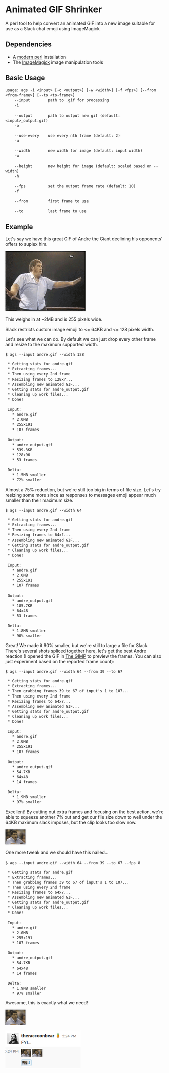 # Animated GIF Shrinker
A perl tool to help convert an animated GIF into a new image suitable for use as a Slack chat emoji using ImageMagick

## Dependencies
 * A [modern perl](https://perlbrew.pl/) installation
 * The [ImageMagick](https://www.imagemagick.org/script/index.php) image manipulation tools

## Basic Usage
```
usage: ags -i <input> [-o <output>] [-w <width>] [-f <fps>] [--from <from-frame>] [--to <to-frame>]
    --input        path to .gif for processing
    -i             

    --output       path to output new gif (default: <input>_output.gif)
    -o             

    --use-every    use every nth frame (default: 2)
    -u             

    --width        new width for image (default: input width)
    -w             

    --height       new height for image (default: scaled based on --width)
    -h             

    --fps          set the output frame rate (default: 10)
    -f             

    --from         first frame to use

    --to           last frame to use
```

## Example

Let's say we have this great GIF of Andre the Giant declining his opponents' offers to suplex him.

![Andre Says No](example/andre.gif?raw=true "andre.gif : Andre Says 'No'")

This weighs in at ~2MB and is 255 pixels wide.

Slack restricts custom image emoji to <= 64KB and <= 128 pixels width.

Let's see what we can do.  By default we can just drop every other frame and resize to the maximum supported width.

`$ ags --input andre.gif --width 128`

```
 * Getting stats for andre.gif
 * Extracting frames...
 * Then using every 2nd frame
 * Resizing frames to 128x?...
 * Assembling new animated GIF...
 * Getting stats for andre_output.gif
 * Cleaning up work files...
 * Done!

 Input:
   * andre.gif
   * 2.0MB
   * 255x191
   * 107 frames

 Output:
   * andre_output.gif
   * 539.3KB
   * 128x96
   * 53 frames

 Delta:
   * 1.5MB smaller
   * 72% smaller

```

Almost a 75% reduction, but we're still too big in terms of file size.  Let's try resizing some more since as responses to messages emoji appear much smaller than their maximum size.

`$ ags --input andre.gif --width 64`

```
 * Getting stats for andre.gif
 * Extracting frames...
 * Then using every 2nd frame
 * Resizing frames to 64x?...
 * Assembling new animated GIF...
 * Getting stats for andre_output.gif
 * Cleaning up work files...
 * Done!

 Input:
   * andre.gif
   * 2.0MB
   * 255x191
   * 107 frames

 Output:
   * andre_output.gif
   * 185.7KB
   * 64x48
   * 53 frames

 Delta:
   * 1.8MB smaller
   * 90% smaller
```
 
Great!  We made it 90% smaller, but we're still to large a file for Slack.  There's several shots spliced together here, let's get the best Andre reaction (I opened the GIF in [The GIMP](https://www.gimp.org/) to preview the frames.  You can also just experiment based on the reported frame count):

`$ ags --input andre.gif --width 64 --from 39 --to 67`

```
 * Getting stats for andre.gif
 * Extracting frames...
 * Then grabbing frames 39 to 67 of input's 1 to 107...
 * Then using every 2nd frame
 * Resizing frames to 64x?...
 * Assembling new animated GIF...
 * Getting stats for andre_output.gif
 * Cleaning up work files...
 * Done!

 Input:
   * andre.gif
   * 2.0MB
   * 255x191
   * 107 frames

 Output:
   * andre_output.gif
   * 54.7KB
   * 64x48
   * 14 frames

 Delta:
   * 1.9MB smaller
   * 97% smaller
```

Excellent!  By cutting out extra frames and focusing on the best action, we're able to squeeze another 7% out and get our file size down to well under the 64KB maximum slack imposes, but the clip looks too slow now.

![Andre Says No](example/andre_output_slow.gif?raw=true "andre.gif : Andre Says 'No'")

One more tweak and we should have this nailed...

`$ ags --input andre.gif --width 64 --from 39 --to 67 --fps 8`
```
 * Getting stats for andre.gif
 * Extracting frames...
 * Then grabbing frames 39 to 67 of input's 1 to 107...
 * Then using every 2nd frame
 * Resizing frames to 64x?...
 * Assembling new animated GIF...
 * Getting stats for andre_output.gif
 * Cleaning up work files...
 * Done!

 Input:
   * andre.gif
   * 2.0MB
   * 255x191
   * 107 frames

 Output:
   * andre_output.gif
   * 54.7KB
   * 64x48
   * 14 frames

 Delta:
   * 1.9MB smaller
   * 97% smaller
```

Awesome, this is exactly what we need!

![Andre Says No](example/andre_output.gif?raw=true "andre.gif : Andre Says 'No'")

![Andre No Emoji Slack](example/andre_emoji_slack.png?raw=true "andre_emoji.png : Andre No Emoji Slack")